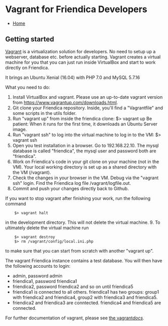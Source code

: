 Vagrant for Friendica Developers
===================

* [Home](help)

Getting started
---------------

[Vagrant](https://www.vagrantup.com/) is a virtualization solution for developers.
No need to setup up a webserver, database etc. before actually starting.
Vagrant creates a virtual machine for you that you can just run inside VirtualBox and start to work directly on Friendica.

It brings an Ubuntu Xenial (16.04) with PHP 7.0 and MySQL 5.7.16

What you need to do:

1. Install VirtualBox and vagrant.
Please use an up-to-date vagrant version from https://www.vagrantup.com/downloads.html.
2. Git clone your Friendica repository.
Inside, you'll find a "Vagrantfile" and some scripts in the utils folder.
3. Run "vagrant up" from inside the friendica clone:
        $> vagrant up
Be patient: When it runs for the first time, it downloads an Ubuntu Server image.
4. Run "vagrant ssh" to log into the virtual machine to log in to the VM:
        $> vagrant ssh
5. Open you test installation in a browser.
Go to 192.168.22.10.
The mysql database is called "friendica", the mysql user and password both are "friendica".
6. Work on Friendica's code in your git clone on your machine (not in the VM).
Your local working directory is set up as a shared directory with the VM (/vagrant).
7. Check the changes in your browser in the VM.
Debug via the "vagrant ssh" login.
Find the Friendica log file /vagrant/logfile.out.
8. Commit and push your changes directly back to Github.

If you want to stop vagrant after finishing your work, run the following command

		$> vagrant halt

in the development directory.
This will not delete the virtual machine.
9. To ultimately delete the virtual machine run

        $> vagrant destroy
        $> rm /vagrant/config/local.ini.php

to make sure that you can start from scratch with another "vagrant up".

The vagrant Friendica instance contains a test database.
You will then have the following accounts to login:

  * admin, password admin
  * friendica1, password friendica1
  * friendica2, password friendica2 and so on until friendica5
  * friendica1 is connected to all others. friendica1 has two groups: group1 with friendica2 and friendica4, group2 with friendica3 and friendica5.
  * friendica2 and friendica3 are conntected. friendica4 and friendica5 are connected.

For further documentation of vagrant, please see [the vagrant*docs*](https://docs.vagrantup.com/v2/).
